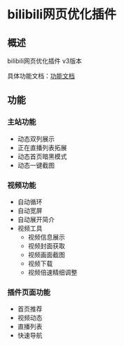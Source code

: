 # bilibili网页优化插件

## 概述

bilibili网页优化插件 v3版本

具体功能文档：[功能文档](https://bili-tool-doc.vercel.app/)



## 功能

### 主站功能

- 动态双列展示
- 正在直播列表拓展
- 动态首页暗黑模式
- 动态一键截图

### 视频功能

- 自动循环
- 自动宽屏
- 自动展开简介
- 视频工具
  - 视频信息展示
  - 视频封面获取
  - 视频画面截图
  - 视频下载
  - 视频倍速精细调整

### 插件页面功能

- 首页推荐
- 视频动态
- 直播列表
- 快速导航